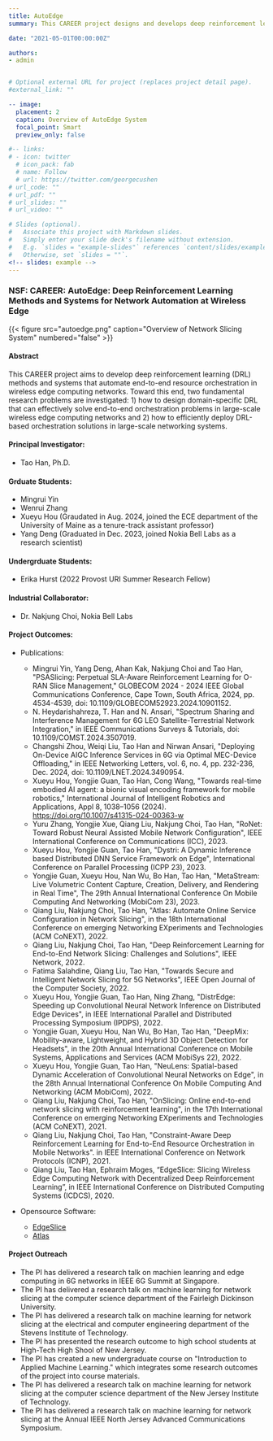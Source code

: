 ```yaml
---
title: AutoEdge
summary: This CAREER project designs and develops deep reinforcement learning algorithms for end-to-end network automation in wireless edge computing systems.

date: "2021-05-01T00:00:00Z"

authors:
- admin


# Optional external URL for project (replaces project detail page).
#external_link: ""

-- image:
  placement: 2
  caption: Overview of AutoEdge System
  focal_point: Smart 
  preview_only: false

#-- links:
# - icon: twitter
  # icon_pack: fab
  # name: Follow
  # url: https://twitter.com/georgecushen
# url_code: ""
# url_pdf: ""
# url_slides: ""
# url_video: "" 

# Slides (optional).
#   Associate this project with Markdown slides.
#   Simply enter your slide deck's filename without extension.
#   E.g. `slides = "example-slides"` references `content/slides/example-slides.md`.
#   Otherwise, set `slides = ""`.
<!-- slides: example -->
---
```


### NSF: CAREER: AutoEdge: Deep Reinforcement Learning Methods and Systems for Network Automation at Wireless Edge

{{< figure src="autoedge.png" caption="Overview of Network Slicing System" numbered="false" >}}

#### Abstract
This CAREER project aims to develop deep reinforcement learning (DRL) methods and systems that automate end-to-end resource orchestration in wireless edge computing networks. Toward this end, two fundamental research problems are investigated: 1) how to design domain-specific DRL that can effectively solve end-to-end orchestration problems in large-scale wireless edge computing networks and 2) how to efficiently deploy DRL-based orchestration solutions in large-scale networking systems.

#### Principal Investigator:
- Tao Han, Ph.D. 

#### Grduate Students:
- Mingrui Yin
- Wenrui Zhang
- Xueyu Hou (Graudated in Aug. 2024, joined the ECE department of the University of Maine as a tenure-track assistant professor)
- Yang Deng (Graduated in Dec. 2023, joined Nokia Bell Labs as a research scientist)

#### Undergrduate Students:
- Erika Hurst (2022 Provost URI Summer Research Fellow)

#### Industrial Collaborator:
- Dr. Nakjung Choi, Nokia Bell Labs

#### Project Outcomes:
- Publications:
  - Mingrui Yin, Yang Deng, Ahan Kak, Nakjung Choi and Tao Han, "PSASlicing: Perpetual SLA-Aware Reinforcement Learning for O-RAN Slice Management," GLOBECOM 2024 - 2024 IEEE Global Communications Conference, Cape Town, South Africa, 2024, pp. 4534-4539, doi: 10.1109/GLOBECOM52923.2024.10901152.
  - N. Heydarishahreza, T. Han and N. Ansari, "Spectrum Sharing and Interference Management for 6G LEO Satellite-Terrestrial Network Integration," in IEEE Communications Surveys & Tutorials, doi: 10.1109/COMST.2024.3507019.
  - Changshi Zhou, Weiqi Liu, Tao Han and Nirwan Ansari, "Deploying On-Device AIGC Inference Services in 6G via Optimal MEC-Device Offloading," in IEEE Networking Letters, vol. 6, no. 4, pp. 232-236, Dec. 2024, doi: 10.1109/LNET.2024.3490954.
  - Xueyu Hou, Yongjie Guan, Tao Han, Cong Wang, "Towards real-time embodied AI agent: a bionic visual encoding framework for mobile robotics," International Journal of Intelligent Robotics and Applications, Appl 8, 1038–1056 (2024). https://doi.org/10.1007/s41315-024-00363-w  
  - Yuru Zhang, Yongjie Xue, Qiang Liu, Nakjung Choi, Tao Han, "RoNet: Toward Robust Neural Assisted Mobile Network Configuration", IEEE International Conference on Communications (ICC), 2023. 
  - Xueyu Hou, Yongjie Guan, Tao Han, "Dystri: A Dynamic Inference based Distributed DNN Service Framework on Edge", International Conference on Parallel Processing (ICPP 23), 2023. 
  - Yongjie Guan, Xueyu Hou, Nan Wu, Bo Han, Tao Han, "MetaStream: Live Volumetric Content Capture, Creation, Delivery, and Rendering in Real Time", The 29th Annual International Conference On Mobile Computing And Networking (MobiCom 23), 2023.
  - Qiang Liu, Nakjung Choi, Tao Han, "Atlas: Automate Online Service Configuration in Network Slicing", in the 18th International Conference on emerging Networking EXperiments and Technologies (ACM CoNEXT), 2022.
  - Qiang Liu, Nakjung Choi, Tao Han, "Deep Reinforcement Learning for End-to-End Network Slicing: Challenges and Solutions", IEEE Network, 2022.
  - Fatima Salahdine, Qiang Liu, Tao Han, "Towards Secure and Intelligent Network Slicing for 5G Networks", IEEE Open Journal of the Computer Society, 2022.
  - Xueyu Hou, Yongjie Guan, Tao Han, Ning Zhang, "DistrEdge: Speeding up Convolutional Neural Network Inference on Distributed Edge Devices", in IEEE International Parallel and Distributed Processing Symposium (IPDPS), 2022.
  - Yongjie Guan, Xueyu Hou, Nan Wu, Bo Han, Tao Han, "DeepMix: Mobility-aware, Lightweight, and Hybrid 3D Object Detection for Headsets", in the 20th Annual International Conference on Mobile Systems, Applications and Services (ACM MobiSys 22), 2022.
  - Xueyu Hou, Yongjie Guan, Tao Han, "NeuLens: Spatial-based Dynamic Acceleration of Convolutional Neural Networks on Edge", in the 28th Annual International Conference On Mobile Computing And Networking (ACM MobiCom), 2022.
  - Qiang Liu, Nakjung Choi, Tao Han, "OnSlicing: Online end-to-end network slicing with reinforcement learning", in the 17th International Conference on emerging Networking EXperiments and Technologies (ACM CoNEXT), 2021.
  - Qiang Liu, Nakjung Choi, Tao Han, "Constraint-Aware Deep Reinforcement Learning for End-to-End Resource Orchestration in Mobile Networks". in IEEE International Conference on Network Protocols (ICNP), 2021.
  - Qiang Liu, Tao Han, Ephraim Moges, “EdgeSlice: Slicing Wireless Edge Computing Network with Decentralized Deep Reinforcement Learning”, in IEEE International Conference on Distributed Computing Systems (ICDCS), 2020. 

- Opensource Software:
	- [EdgeSlice](https://github.com/unics-code/EdgeSlice)
  - [Atlas](https://github.com/int-unl/atlas)

#### Project Outreach
  - The PI has delivered a research talk on machien leanring and edge computing in 6G networks in IEEE 6G Summit at Singapore. 
  - The PI has delivered a research talk on machine learning for network slicing at the computer science department of the Fairleigh Dickinson University. 
  - The PI has delivered a research talk on machine learning for network slicing at the electrical and computer engineering department of the Stevens Institute of Technology. 
  - The PI has presented the research outcome to high school students at High-Tech High Shool of New Jersey. 
  - The PI has created a new undergraduate course on "Introduction to Applied Machine Learning." which integrates some research outcomes of the project into course materials.
  - The PI has delivered a research talk on machine learning for network slicing at the computer science department of the New Jersey Institute of Technology.
  - The PI has delivered a research talk on machine learning for network slicing at the Annual IEEE North Jersey Advanced Communications Symposium.


<!-- In this framework, smart cameras, radio access networks, and edge servers are recognized as infrastructure that can support multiple machine vision services through adaptive end-to-end multi-domain resource orchestration. The PIs envision that a machine vision service provider (MVSP) will own and manage a virtual network consisting of a radio access network and edge servers and have the access to ubiquitous cameras via camera sharing agreements with camera owners. Under this scenario, MVSPs are challenged to dynamically manage highly coupled resources and functions across multiple technology domains: 1) camera functions such as image preprocessing and embedded machine vision; 2) network resources in the radio access network; 3) computation resources and machine vision on the edge servers. To solve the problem, the PIs propose an interdisciplinary research project which integrates techniques and perspectives from wireless networking, computer vision, and edge computing in designing and optimizing UbiVision. -->


<!-- Lorem ipsum dolor sit amet, consectetur adipiscing elit. Duis posuere tellus ac convallis placerat. Proin tincidunt magna sed ex sollicitudin condimentum. Sed ac faucibus dolor, scelerisque sollicitudin nisi. Cras purus urna, suscipit quis sapien eu, pulvinar tempor diam. Quisque risus orci, mollis id ante sit amet, gravida egestas nisl. Sed ac tempus magna. Proin in dui enim. Donec condimentum, sem id dapibus fringilla, tellus enim condimentum arcu, nec volutpat est felis vel metus. Vestibulum sit amet erat at nulla eleifend gravida.

Nullam vel molestie justo. Curabitur vitae efficitur leo. In hac habitasse platea dictumst. Sed pulvinar mauris dui, eget varius purus congue ac. Nulla euismod, lorem vel elementum dapibus, nunc justo porta mi, sed tempus est est vel tellus. Nam et enim eleifend, laoreet sem sit amet, elementum sem. Morbi ut leo congue, maximus velit ut, finibus arcu. In et libero cursus, rutrum risus non, molestie leo. Nullam congue quam et volutpat malesuada. Sed risus tortor, pulvinar et dictum nec, sodales non mi. Phasellus lacinia commodo laoreet. Nam mollis, erat in feugiat consectetur, purus eros egestas tellus, in auctor urna odio at nibh. Mauris imperdiet nisi ac magna convallis, at rhoncus ligula cursus.

Cras aliquam rhoncus ipsum, in hendrerit nunc mattis vitae. Duis vitae efficitur metus, ac tempus leo. Cras nec fringilla lacus. Quisque sit amet risus at ipsum pharetra commodo. Sed aliquam mauris at consequat eleifend. Praesent porta, augue sed viverra bibendum, neque ante euismod ante, in vehicula justo lorem ac eros. Suspendisse augue libero, venenatis eget tincidunt ut, malesuada at lorem. Donec vitae bibendum arcu. Aenean maximus nulla non pretium iaculis. Quisque imperdiet, nulla in pulvinar aliquet, velit quam ultrices quam, sit amet fringilla leo sem vel nunc. Mauris in lacinia lacus.

Suspendisse a tincidunt lacus. Curabitur at urna sagittis, dictum ante sit amet, euismod magna. Sed rutrum massa id tortor commodo, vitae elementum turpis tempus. Lorem ipsum dolor sit amet, consectetur adipiscing elit. Aenean purus turpis, venenatis a ullamcorper nec, tincidunt et massa. Integer posuere quam rutrum arcu vehicula imperdiet. Mauris ullamcorper quam vitae purus congue, quis euismod magna eleifend. Vestibulum semper vel augue eget tincidunt. Fusce eget justo sodales, dapibus odio eu, ultrices lorem. Duis condimentum lorem id eros commodo, in facilisis mauris scelerisque. Morbi sed auctor leo. Nullam volutpat a lacus quis pharetra. Nulla congue rutrum magna a ornare.

Aliquam in turpis accumsan, malesuada nibh ut, hendrerit justo. Cum sociis natoque penatibus et magnis dis parturient montes, nascetur ridiculus mus. Quisque sed erat nec justo posuere suscipit. Donec ut efficitur arcu, in malesuada neque. Nunc dignissim nisl massa, id vulputate nunc pretium nec. Quisque eget urna in risus suscipit ultricies. Pellentesque odio odio, tincidunt in eleifend sed, posuere a diam. Nam gravida nisl convallis semper elementum. Morbi vitae felis faucibus, vulputate orci placerat, aliquet nisi. Aliquam erat volutpat. Maecenas sagittis pulvinar purus, sed porta quam laoreet at. -->
